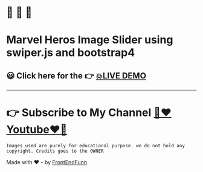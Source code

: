 # 🙈 🙉 🙊

# Marvel Heros Image Slider using swiper.js and bootstrap4

## 😃 Click here for the 👉 [💥LIVE DEMO](https://frontendfunn.github.io/Marvel-Heros-Image-Slider/)

---

# 👉 Subscribe to My Channel [💙❤️Youtube❤️💙](https://www.youtube.com/channel/UCpOHt5d6GG-mvo-_pU06rhQ?sub_confirmation=1)

```
Images used are purely for educational purpose. we do not hold any copyright. Credits goes to the OWNER
```

Made with ❤️ - by [FrontEndFunn](https://www.youtube.com/channel/UCpOHt5d6GG-mvo-_pU06rhQ?sub_confirmation=1)
